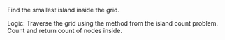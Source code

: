 Find the smallest island inside the grid.

Logic:
Traverse the grid using the method from the island count problem. Count and return count of nodes inside.